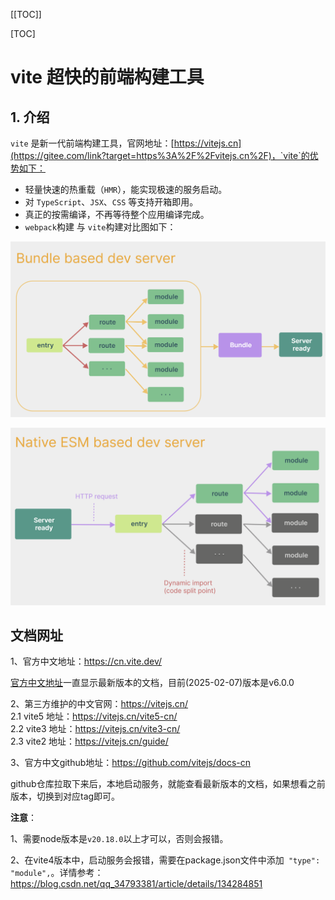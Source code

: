[[TOC]]

[TOC]

# vite 超快的前端构建工具

## 1. 介绍

`vite` 是新一代前端构建工具，官网地址：[https://vitejs.cn](https://gitee.com/link?target=https%3A%2F%2Fvitejs.cn%2F)，`vite`的优势如下：

- 轻量快速的热重载（`HMR`），能实现极速的服务启动。
- 对 `TypeScript`、`JSX`、`CSS` 等支持开箱即用。
- 真正的按需编译，不再等待整个应用编译完成。
- `webpack`构建 与 `vite`构建对比图如下：

![](./img/013-vite.png)

![](./img/013-vite1.png)



## 文档网址

1、官方中文地址：https://cn.vite.dev/

[官方中文地址](https://cn.vite.dev/)一直显示最新版本的文档，目前(2025-02-07)版本是v6.0.0

2、第三方维护的中文官网：https://vitejs.cn/       
2.1 vite5 地址：https://vitejs.cn/vite5-cn/      
2.2 vite3 地址：https://vitejs.cn/vite3-cn/      
2.3 vite2 地址：https://vitejs.cn/guide/

3、官方中文github地址：https://github.com/vitejs/docs-cn

github仓库拉取下来后，本地启动服务，就能查看最新版本的文档，如果想看之前版本，切换到对应tag即可。

**注意**：

1、需要node版本是`v20.18.0`以上才可以，否则会报错。

2、在vite4版本中，启动服务会报错，需要在package.json文件中添加` "type": "module",`。详情参考：https://blog.csdn.net/qq_34793381/article/details/134284851

